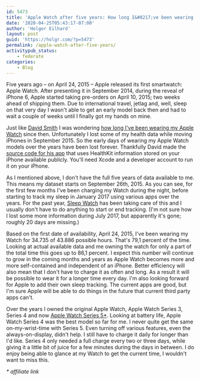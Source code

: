 ```yaml
---
id: 5473
title: 'Apple Watch after five years: How long I&#8217;ve been wearing it every day'
date: '2020-04-25T05:43:17-07:00'
author: 'Holger Eilhard'
layout: post
guid: 'https://holgr.com/?p=5473'
permalink: /apple-watch-after-five-years/
activitypub_status:
    - federate
categories:
    - Blog
---
```


Five years ago – on April 24, 2015 – Apple released its first smartwatch: Apple Watch. After presenting it in September 2014, during the reveal of iPhone 6, Apple started taking pre-orders on April 10, 2015; two weeks ahead of shipping them. Due to international travel, jetlag and, well, sleep on that very day I wasn't able to get an early model back then and had to wait a couple of weeks until I finally got my hands on mine. 
<!--more-->
Just like [David Smith](http://twitter.com/_DavidSmith) I was wondering [how long I've been wearing my Apple Watch](https://david-smith.org/blog/2020/04/25/apple-watch-4-dot-4-years-on-my-wrist/) since then. Unfortunately I lost some of my health data while moving iPhones in September 2015. So the early days of wearing my Apple Watch models over the years have been lost forever. Thankfully David made the [source code for his app](https://github.com/UnderscoreDavidSmith/OnTheWrist) that uses HealthKit information stored on your iPhone available publicly. You'll need Xcode and a developer account to run it on your iPhone.

<!-- <a href="https://holgr.com/wp-content/uploads/2020/04/Wearing-Apple-Watch.png"><img src="https://holgr.com/wp-content/uploads/2020/04/Wearing-Apple-Watch-1024x411.png" alt="Diagram showing how much I&#039;ve worn Apple Watch over the past years" width="800" class="aligncenter size-large wp-image-5474" /></a> -->

As I mentioned above, I don't have the full five years of data available to me. This means my dataset starts on September 26th, 2015. As you can see, for the first few months I've been charging my Watch during the night, before starting to track my sleep in January 2017 using various apps over the years. For the past year, [Sleep Watch](https://apps.apple.com/app/sleep-watch-by-bodymatter/id1138066420) has been taking care of this and I usually don't have to do anything to start or end tracking. (I'm not sure how I lost some more information during July 2017, but apparently it's gone; roughly 20 days are missing.)

Based on the first date of availability, April 24, 2015, I've been wearing my Watch for 34.735 of 43.886 possible hours. That's 79,1 percent of the time. Looking at actual available data and me owning the watch for only a part of the total time this goes up to 86,1 percent. I expect this number will continue to grow in the coming months and years as Apple Watch becomes more and more self-contained and independent of an iPhone. Better efficiency will also mean that I don't have to charge it as often and long. As a result it will be possible to wear it for a longer time every day. I'm also looking forward for Apple to add their own sleep tracking. The current apps are good, but I'm sure Apple will be able to do things in the future that current third party apps can't.

Over the years I owned the original Apple Watch, Apple Watch Series 3, Series 4 and now [Apple Watch Series 5*](https://www.amazon.com/stores/page/47259FD7-DAA2-4BD0-8CDF-BB87B8981EB6/?tag=holgrcom-20). Looking at battery life, Apple Watch Series 4 was the best model so far for me. I never quite get the same on-my-wrist-time with Series 5. Even turning off various features, even the always-on-display, didn't help. I still have to charge it daily for longer than I'd like. Series 4 only needed a full charge every two or three days, while giving it a little bit of juice for a few minutes during the days in between. I do enjoy being able to glance at my Watch to get the current time, I wouldn't want to miss this.

<em>* affiliate link</em>